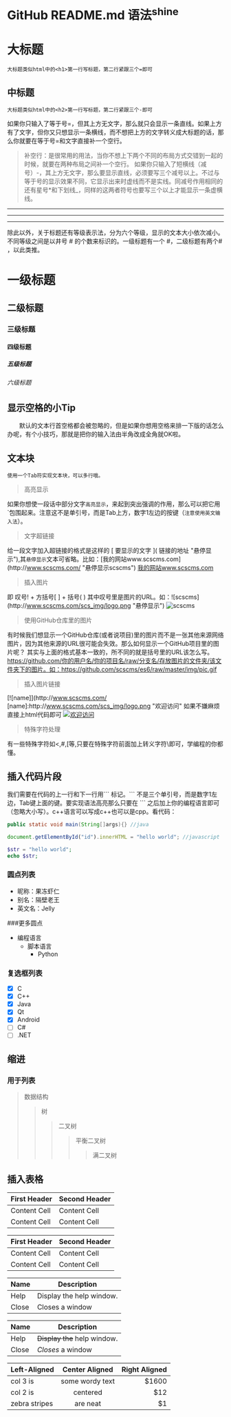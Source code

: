 # GitHub README.md 语法<sup>shine</sup>
大标题
===
    大标题类似html中的<h1>第一行写标题，第二行紧跟三个=即可
中标题
---
    大标题类似html中的<h2>第一行写标题，第二行紧跟三个-即可
如果你只输入了等于号=，但其上方无文字，那么就只会显示一条直线。如果上方有了文字，但你又只想显示一条横线，而不想把上方的文字转义成大标题的话，那么你就要在等于号=和文字直接补一个空行。
>补空行：是很常用的用法，当你不想上下两个不同的布局方式交错到一起的时候，就要在两种布局之间补一个空行。
如果你只输入了短横线（减号）-，其上方无文字，那么要显示直线，必须要写三个减号以上。不过与等于号的显示效果不同，它显示出来时虚线而不是实线。同减号作用相同的还有星号*和下划线_，同样的这两者符号也要写三个以上才能显示一条虚横线。

___
---
***

除此以外，关于标题还有等级表示法，分为六个等级，显示的文本大小依次减小。不同等级之间是以井号  #  的个数来标识的。一级标题有一个 #，二级标题有两个# ，以此类推。
# 一级标题
## 二级标题
### 三级标题
#### 四级标题
##### 五级标题
###### 六级标题
## 显示空格的小Tip

　　默认的文本行首空格都会被忽略的，但是如果你想用空格来排一下版的话怎么办呢，有个小技巧，那就是把你的输入法由半角改成全角就OK啦。

## 文本块

    使用一个Tab符实现文本块，可以多行哦。
    
>高亮显示

如果你想使一段话中部分文字`高亮显示`，来起到突出强调的作用，那么可以把它用 \`包围起来。注意这不是单引号，而是Tab上方，数字1左边的按键（`注意使用英文输入法`）。
    
>文字超链接

给一段文字加入超链接的格式是这样的 \[ 要显示的文字 \]( 链接的地址 "悬停显示"),其`悬停显示`文本可省略。比如：\[我的网站www.scscms.com](http\://www.scscms.com/ "悬停显示scscms")
[我的网站www.scscms.com](http://www.scscms.com/ "悬停显示scscms")

>插入图片

即 叹号! + 方括号\[ \] + 括号( ) 其中叹号里是图片的URL。如：\!\[scscms\](http\://www.scscms.com/scs_img/logo.png "悬停显示")
![scscms](http://www.scscms.com/scs_img/logo.png "欢迎访问")

>使用GitHub仓库里的图片

有时候我们想显示一个GitHub仓库(或者说项目)里的图片而不是一张其他来源网络图片，因为其他来源的URL很可能会失效。那么如何显示一个GitHub项目里的图片呢？
其实与上面的格式基本一致的，所不同的就是括号里的URL该怎么写。https://github.com/你的用户名/你的项目名/raw/分支名/存放图片的文件夹/该文件夹下的图片。如：https://github.com/scscms/es6/raw/master/img/pic.gif
>插入图片链接

\[\!\[name]](http\://www.scscms.com/   \[name]:http\://www.scscms.com/scs_img/logo.png "欢迎访问"
如果不嫌麻烦直接上html代码即可
<a href="http://www.scscms.com/" target="_blank">
    <img src="http://www.scscms.com/scs_img/logo.png" alt="欢迎访问" />
</a>

>特殊字符处理

有一些特殊字符如<,#,[等,只要在特殊字符前面加上转义字符\即可，学编程的你都懂。

## 插入代码片段

我们需要在代码的上一行和下一行用\``` 标记。\``` 不是三个单引号，而是数字1左边，Tab键上面的键。要实现语法高亮那么只要在 \``` 之后加上你的编程语言即可（忽略大小写）。c++语言可以写成c++也可以是cpp。看代码：
```Java
public static void main(String[]args){} //java
```
```javascript
document.getElementById("id").innerHTML = "hello world"; //javascript
```
```php
$str = "hello world";
echo $str;
```
### 圆点列表
* 昵称：果冻虾仁
* 别名：隔壁老王
* 英文名：Jelly
 
###更多圆点
* 编程语言
    * 脚本语言
        * Python
 
### 复选框列表
- [x] C
- [x] C++
- [x] Java
- [x] Qt
- [x] Android
- [ ] C#
- [ ] .NET
 
## 缩进
### 用于列表
> 数据结构
>> 树
>>> 二叉树
>>>> 平衡二叉树
>>>>> 满二叉树

## 插入表格

First Header  | Second Header
------------- | -------------
Content Cell  | Content Cell
Content Cell  | Content Cell
 
| First Header  | Second Header |
| ------------- | ------------- |
| Content Cell  | Content Cell  |
| Content Cell  | Content Cell  |
 
| Name | Description          |
| ------------- | ----------- |
| Help      | Display the help window.|
| Close     | Closes a window     |
 
| Name | Description          |
| ------------- | ----------- |
| Help      | ~~Display the~~ help window.|
| Close     | _Closes_ a window     |
 
| Left-Aligned  | Center Aligned  | Right Aligned |
| :------------ |:---------------:| -----:|
| col 3 is      | some wordy text | $1600 |
| col 2 is      | centered        |   $12 |
| zebra stripes | are neat        |    $1 |